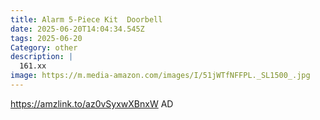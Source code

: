 ```yaml
---
title: Alarm 5-Piece Kit  Doorbell
date: 2025-06-20T14:04:34.545Z
tags: 2025-06-20
Category: other
description: |
  161.xx 
image: https://m.media-amazon.com/images/I/51jWTfNFFPL._SL1500_.jpg
---
```

https://amzlink.to/az0vSyxwXBnxW     AD